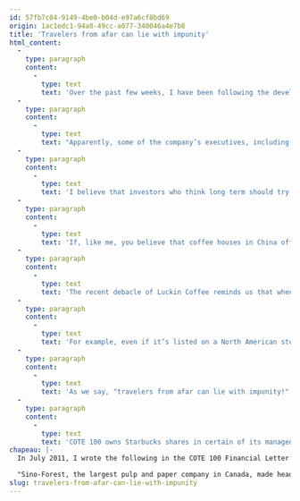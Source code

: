 ```yaml
---
id: 57fb7c04-9149-4be0-b04d-e97a6cf8bd69
origin: 1ac1edc1-94a8-49cc-a077-340046a4e7b8
title: 'Travelers from afar can lie with impunity'
html_content:
  -
    type: paragraph
    content:
      -
        type: text
        text: 'Over the past few weeks, I have been following the developments of a Chinese company that has curiously reminded me of the Sino-Forest case. You may have heard of the Chinese company Luckin Coffee ("LK"), a Chinese competitor to Starbucks, whose stock recently collapsed on the stock market. Much like Sino-Forest in 2011, Luckin’s stock collapsed by more than 75% on April 2.'
  -
    type: paragraph
    content:
      -
        type: text
        text: "Apparently, some of the company’s executives, including its president (COO), had boosted the company's revenues by almost 40% since the second quarter of last year. It’s also interesting to note that Luckin's alleged fraud had first been pointed out by the firm specializing in short selling, Muddy Waters, the same company that had uncovered the fraud surrounding Sino-Forest."
  -
    type: paragraph
    content:
      -
        type: text
        text: 'I believe that investors who think long term should try to take advantage of the future growth of emerging countries such as China. At the same time, I believe that investing directly in these countries is particularly dangerous. I believe that the best way to participate in the economic growth of these countries is to do so indirectly: through North American multinationals that operate in these countries.'
  -
    type: paragraph
    content:
      -
        type: text
        text: 'If, like me, you believe that coffee houses in China offer great potential for the next many years, it’s much less risky to do so through Starbucks than through Luckin, even if the growth potential of Starbucks in China is diluted by its presence in many other countries in the world. This is the choice we made in 2019 by acquiring Starbucks shares in our managed portfolios.'
  -
    type: paragraph
    content:
      -
        type: text
        text: 'The recent debacle of Luckin Coffee reminds us that when it comes to investing, the lure of a "beautiful story" cannot replace a rigorous fundamental and qualitative analysis. In fact, among the risks of investing internationally, one must not only take into account the high exchange and geopolitical risks, but also those linked to compliance, verification and transparency standards which are much lower than in North America.'
  -
    type: paragraph
    content:
      -
        type: text
        text: 'For example, even if it’s listed on a North American stock exchange, a foreign company operating in a distant jurisdiction is not necessarily subjected to the same regulatory requirements as North American companies. We favour companies that publish an annual 10K report which requires the disclosure of certain key elements.'
  -
    type: paragraph
    content:
      -
        type: text
        text: 'As we say, "travelers from afar can lie with impunity!"'
  -
    type: paragraph
    content:
      -
        type: text
        text: 'COTE 100 owns Starbucks shares in certain of its managed portfolios.'
chapeau: |-
  In July 2011, I wrote the following in the COTE 100 Financial Letter:

  "Sino-Forest, the largest pulp and paper company in Canada, made headlines after a Hong Kong analyst published a report alleging that the company had committed several accounting irregularities, in particular by overvaluing the value of its woodlands as well as by carrying out transactions between its subsidiaries to boost sales. The future will tell us if the analyst was right to worry, but the shareholders didn’t wait for the independent report commissioned by the company's board of directors, as the stock fell more than 80% compared to its peak of the last 52 weeks reached last February… Even if no investor is safe from fraud, these latest events remind us too well that China is far from North American standards in terms of compliance, verification and transparency."
slug: travelers-from-afar-can-lie-with-impunity
---
```

